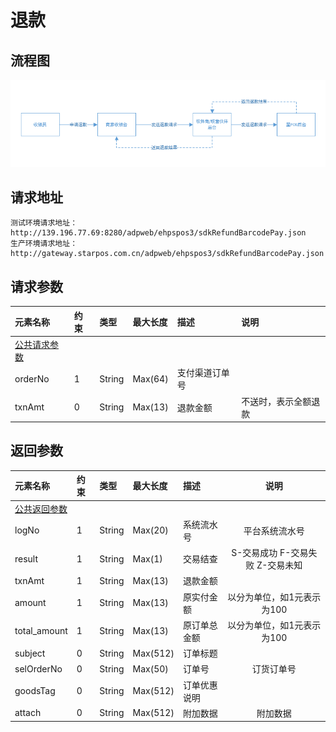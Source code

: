 # 退款

## 流程图

![](/assets/doc-pic4-7.png)

## 请求地址

```
测试环境请求地址：http://139.196.77.69:8280/adpweb/ehpspos3/sdkRefundBarcodePay.json
生产环境请求地址：http://gateway.starpos.com.cn/adpweb/ehpspos3/sdkRefundBarcodePay.json
```

## 请求参数

| **元素名称** | **约束** | **类型** | **最大长度** | **描述** | **说明** |
| :--- | :--- | :--- | :--- | :--- | :--- |
| [公共请求参数](/scanAPI/public-parameter.md) |  |  |  |  |  |
| orderNo | 1 | String | Max\(64\) | 支付渠道订单号 |  |
| txnAmt | 0 | String | Max\(13\) | 退款金额 | 不送时，表示全额退款 |

## 返回参数

| **元素名称** | **约束** | **类型** | **最大长度** | **描述** | **说明** |
| :--- | :--- | :--- | :--- | :--- | :---: |
| [公共返回参数](/scanAPI/public-parameter.md) |  |  |  |  |  |
| logNo | 1 | String | Max\(20\) | 系统流水号 | 平台系统流水号 |
| result | 1 | String | Max\(1\) | 交易结查 | S-交易成功          F-交易失败         Z-交易未知 |
| txnAmt | 1 | String | Max\(13\) | 退款金额 |  |
| amount | 1 | String | Max\(13\) | 原实付金额 | 以分为单位，如1元表示为100 |
| total\_amount | 1 | String | Max\(13\) | 原订单总金额 | 以分为单位，如1元表示为100 |
| subject | 0 | String | Max\(512\) | 订单标题 |  |
| selOrderNo | 0 | String | Max\(50\) | 订单号 | 订货订单号 |
| goodsTag | 0 | String | Max\(512\) | 订单优惠说明 |  |
| attach | 0 | String | Max\(512\) | 附加数据 | 附加数据 |



